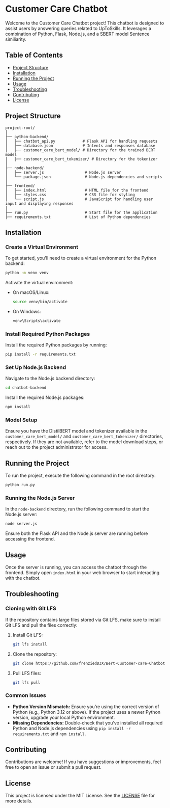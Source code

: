 # Customer Care Chatbot

Welcome to the Customer Care Chatbot project! This chatbot is designed to assist users by answering queries related to UpToSkills. It leverages a combination of Python, Flask, Node.js, and a SBERT model Sentence similiarity.

## Table of Contents

- [Project Structure](#project-structure)
- [Installation](#installation)
- [Running the Project](#running-the-project)
- [Usage](#usage)
- [Troubleshooting](#troubleshooting)
- [Contributing](#contributing)
- [License](#license)

## Project Structure

```
project-root/
│
├── python-backend/
│   ├── chatbot_api.py            # Flask API for handling requests
│   ├── database.json             # Intents and responses database
│   ├── customer_care_bert_model/ # Directory for the trained BERT model
│   ├── customer_care_bert_tokenizer/ # Directory for the tokenizer
│            
├── node-backend/
│   ├── server.js                  # Node.js server
│   └── package.json               # Node.js dependencies and scripts
│
├── frontend/
│   ├── index.html                 # HTML file for the frontend
│   ├── styles.css                 # CSS file for styling
│   └── script.js                  # JavaScript for handling user input and displaying responses
│
├── run.py                         # Start file for the application
├── requirements.txt               # List of Python dependencies
```

## Installation

### Create a Virtual Environment

To get started, you'll need to create a virtual environment for the Python backend:

```bash
python -m venv venv
```

Activate the virtual environment:

- On macOS/Linux:
    ```bash
    source venv/bin/activate
    ```
- On Windows:
    ```bash
    venv\Scripts\activate
    ```

### Install Required Python Packages

Install the required Python packages by running:

```bash
pip install -r requirements.txt
```

### Set Up Node.js Backend

Navigate to the Node.js backend directory:

```bash
cd chatbot-backend
```

Install the required Node.js packages:

```bash
npm install
```

### Model Setup

Ensure you have the DistilBERT model and tokenizer available in the `customer_care_bert_model/` and `customer_care_bert_tokenizer/` directories, respectively. If they are not available, refer to the model download steps, or reach out to the project administrator for access.

## Running the Project

To run the project, execute the following command in the root directory:

```bash
python run.py
```

### Running the Node.js Server

In the `node-backend` directory, run the following command to start the Node.js server:

```bash
node server.js
```

Ensure both the Flask API and the Node.js server are running before accessing the frontend.

## Usage

Once the server is running, you can access the chatbot through the frontend. Simply open `index.html` in your web browser to start interacting with the chatbot.

## Troubleshooting

### Cloning with Git LFS

If the repository contains large files stored via Git LFS, make sure to install Git LFS and pull the files correctly:

1. Install Git LFS:

   ```bash
   git lfs install
   ```

2. Clone the repository:

   ```bash
   git clone https://github.com/frenziedD3X/Bert-Customer-care-Chatbot-.git
   ```

3. Pull LFS files:

   ```bash
   git lfs pull
   ```

### Common Issues

- **Python Version Mismatch:** Ensure you’re using the correct version of Python (e.g., Python 3.12 or above). If the project uses a newer Python version, upgrade your local Python environment.
- **Missing Dependencies:** Double-check that you’ve installed all required Python and Node.js dependencies using `pip install -r requirements.txt` and `npm install`.

## Contributing

Contributions are welcome! If you have suggestions or improvements, feel free to open an issue or submit a pull request.

## License

This project is licensed under the MIT License. See the [LICENSE](LICENSE) file for more details.
```
